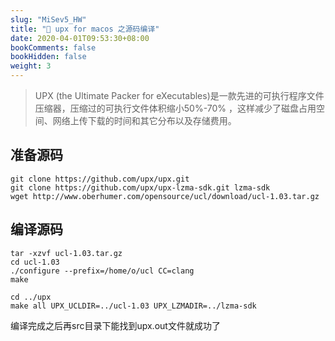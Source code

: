 ```yaml
---
slug: "MiSev5_HW"
title: "📝 upx for macos 之源码编译"
date: 2020-04-01T09:53:30+08:00
bookComments: false
bookHidden: false
weight: 3
---
```



> UPX (the Ultimate Packer for eXecutables)是一款先进的可执行程序文件压缩器，压缩过的可执行文件体积缩小50%-70% ，这样减少了磁盘占用空间、网络上传下载的时间和其它分布以及存储费用。

## 准备源码

```
git clone https://github.com/upx/upx.git
git clone https://github.com/upx/upx-lzma-sdk.git lzma-sdk
wget http://www.oberhumer.com/opensource/ucl/download/ucl-1.03.tar.gz

```

## 编译源码

```
tar -xzvf ucl-1.03.tar.gz
cd ucl-1.03
./configure --prefix=/home/o/ucl CC=clang
make

cd ../upx
make all UPX_UCLDIR=../ucl-1.03 UPX_LZMADIR=../lzma-sdk

```

编译完成之后再src目录下能找到upx.out文件就成功了
